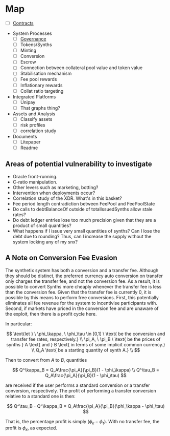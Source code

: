 # Map

* [ ] [Contracts](contracts.md)
* System Processes
  * [ ] [Governance](governance.md)
  * [ ] Tokens/Synths
  * [ ] Minting
  * [ ] Conversion
  * [ ] Escrow
  * [ ] Connection between collateral pool value and token value
  * [ ] Stabilisation mechanism
  * [ ] Fee pool rewards
  * [ ] Inflationary rewards
  * [ ] Collat ratio targeting
* Integrated Platforms
  * [ ] Unipay
  * [ ] That graphs thing?
* Assets and Analysis
  * [ ] Classify assets
  * [ ] risk profiles
  * [ ] correlation study
* Documents
  * [ ] Litepaper
  * [ ] Readme

## Areas of potential vulnerability to investigate

* Oracle front-running.
* C-ratio manipulation.
* Other levers such as marketing, botting?
* Intervention when deployments occur?
* Correlation study of the XDR. What's in this basket?
* Fee period length contradiction between FeePool and FeePoolState
* Do calls to debtBalanceOf outside of totalIssuedSynths allow stale rates?
* Do debt ledger entries lose too much precision given that they are a product of small quantities?
* What happens if I issue very small quantities of synths? Can I lose the debt due to rounding? Thus, can I increase the supply without the system locking any of my snx?

## A Note on Conversion Fee Evasion

The synthetix system has both a conversion and a transfer fee. Although they should be distinct,
the preferred currency auto conversion on transfer only charges the transfer fee, and not the conversion fee.
As a result, it is possible to convert Synths more cheaply whenever the transfer fee is less than the conversion fee.
Given that the transfer fee is currently 0, it is possible by this means to perform free conversions. First, this potentially
eliminates all fee revenue for the system to incentivise participants with. Second, if markets have priced in the conversion fee
and are unaware of the exploit, then there is a profit cycle here.

In particular:

$$
\text{let } \ \phi_\kappa, \ \phi_\tau \in [0,1] \ \text{ be the conversion and transfer fee rates, respectively.} \\
\pi_A, \ \pi_B \ \text{ be the prices of synths } A \text{ and } B \text{ in terms of some implicit common currency.} \\
Q_A \text{ be a starting quantity of synth A.} \\
$$

Then to convert from $A$ to $B$, quantities

$$
Q^\kappa_B = Q_A\frac{\pi_A}{\pi_B}(1 - \phi_\kappa) \\
Q^\tau_B = Q_A\frac{\pi_A}{\pi_B}(1 - \phi_\tau)
$$

are received if the user performs a standard conversion or a transfer conversion, respectively.
The profit of performing a transfer conversion relative to a standard one is then:

$$
Q^\tau_B - Q^\kappa_B = Q_A\frac{\pi_A}{\pi_B}(\phi_\kappa - \phi_\tau)
$$

That is, the percentage profit is simply $(\phi_\kappa - \phi_\tau)$. With no transfer fee, the profit is $\phi_\kappa$, as expected.
